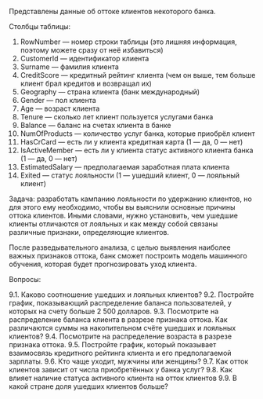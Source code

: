 Представлены данные об оттоке клиентов некоторого банка.

Столбцы таблицы:

1. RowNumber — номер строки таблицы (это лишняя информация, поэтому можете сразу от неё избавиться)
2. CustomerId — идентификатор клиента
3. Surname — фамилия клиента
4. CreditScore — кредитный рейтинг клиента (чем он выше, тем больше клиент брал кредитов и возвращал их)
5. Geography — страна клиента (банк международный)
6. Gender — пол клиента
7. Age — возраст клиента
8. Tenure — сколько лет клиент пользуется услугами банка
9. Balance — баланс на счетах клиента в банке
10. NumOfProducts — количество услуг банка, которые приобрёл клиент
11. HasCrCard — есть ли у клиента кредитная карта (1 — да, 0 — нет)
12. IsActiveMember — есть ли у клиента статус активного клиента банка (1 — да, 0 — нет)
13. EstimatedSalary — предполагаемая заработная плата клиента
14. Exited — статус лояльности (1 — ушедший клиент, 0 — лояльный клиент)

Задача: разработать кампанию лояльности по удержанию клиентов, но для этого ему необходимо, чтобы вы выяснили основные причины оттока клиентов. Иными словами, нужно установить, чем ушедшие клиенты отличаются от лояльных и как между собой связаны различные признаки, определяющие клиентов.

После разведывательного анализа, с целью выявления наиболее важных признаков оттока, банк сможет построить модель машинного обучения, которая будет прогнозировать уход клиента. 

Вопросы:

9.1. Каково соотношение ушедших и лояльных клиентов?
9.2. Постройте график, показывающий распределение баланса пользователей, у которых на счету больше 2 500 долларов.
9.3. Посмотрите на распределение баланса клиента в разрезе признака оттока. Как различаются суммы на накопительном счёте ушедших и лояльных клиентов?
9.4. Посмотрите на распределение возраста в разрезе признака оттока.
9.5. Постройте график, который показывает взаимосвязь кредитного рейтинга клиента и его предполагаемой зарплаты.
9.6. Кто чаще уходит, мужчины или женщины?
9.7. Как отток клиентов зависит от числа приобретённых у банка услуг?
9.8. Как влияет наличие статуса активного клиента на отток клиентов
9.9. В какой стране доля ушедших клиентов больше?
